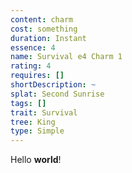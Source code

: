 ```yaml
---
content: charm
cost: something
duration: Instant
essence: 4
name: Survival e4 Charm 1
rating: 4
requires: []
shortDescription: ~
splat: Second Sunrise
tags: []
trait: Survival
tree: King
type: Simple
---
```


Hello **world**!
